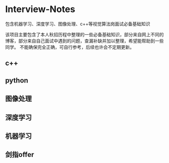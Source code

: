 # Interview-Notes
包含机器学习、深度学习、图像处理、c++等视觉算法岗面试必备基础知识

该项目主要包含了本人秋招历程中整理的一些必备基础知识，部分来自网上不同的博客，部分来自自己面试中遇到的问题，查漏补缺并加以整理，希望能帮助到一些同学。
不能确保完全正确，可自行参考，后续也许会不定期更新。

## c++
## python
## 图像处理
## 深度学习
## 机器学习
## 剑指offer
